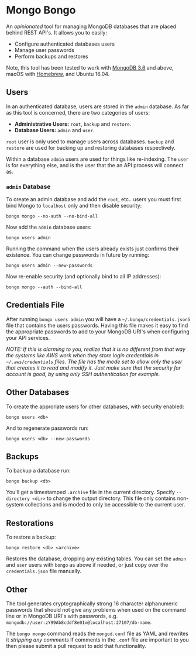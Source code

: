 # Mongo Bongo

An _opinionated_ tool for managing MongoDB databases that are placed behind REST API's.  It allows you to easily:

- Configure authenticated databases users
- Manage user passwords
- Perform backups and restores

Note, this tool has been tested to work with [MongoDB 3.6](https://docs.mongodb.com/manual/) and above, macOS with [Homebrew](https://brew.sh/), and Ubuntu 16.04.

## Users

In an authenticated database, users are stored in the `admin` database.  As far as this tool is concerned, there are two categories of users:

- **Administrative Users:** `root`, `backup` and `restore`.
- **Database Users:** `admin` and `user`.

`root` user is only used to manage users across databases. `backup` and `restore` are used for backing up and restoring databases respectively.

Within a database `admin` users are used for things like re-indexing.  The `user` is for everything else, and is the user that the an API process will connect as.

### `admin` Database

To create an admin database and add the `root`, etc.. users you must first bind Mongo to `localhost` only and then disable security:

```
bongo mongo --no-auth --no-bind-all
```

Now add the `admin` database users:

```
bongo users admin
```

Running the command when the users already exists just confirms their existence. You can change passwords in future by running:

```
bongo users admin --new-passwords
```

Now re-enable security (and optionally bind to all IP addresses):

```
bongo mongo --auth --bind-all
```

## Credentials File

After running `bongo users admin` you will have a `~/.bongo/credentials.json5` file that contains the users passwords.  Having this file makes it easy to find the appropriate passwords to add to your MongoDB URI's when configuring your API services.

_NOTE: If this is alarming to you, realize that it is no different from that way the systems like AWS work when they store login credentials in `~/.aws/credentials` files.  The file has the mode set to allow only the user that creates it to read and modify it.  Just make sure that the security for account is good, by using only SSH authentication for example._

## Other Databases

To create the approriate users for other databases, with security enabled:

```
bongo users <db>
```

And to regenerate passwords run:

```
bongo users <db> --new-passwords
```

## Backups

To backup a database run:

```
bongo backup <db>
```

You'll get a timestamped `.archive` file in the current directory. Specify `--directory <dir>` to change the output directory.  This file only contains non-system collections and is moded to only be accessible to the current user.

## Restorations

To restore a backup:

```
bongo restore <db> <archive>
```

Restores the database, dropping any existing tables.  You can set the `admin` and `user` users with `bongo` as above if needed, or just copy over the `credentials.json` file manually.

## Other

The tool generates cryptographically strong 16 character alphanumeric passwords that should not give any problems when used on the command line or in MongoDB URI's with passwords, e.g. `mongodb://user:zY99Ab8cddf8e01x@localhost:27107/db-name`.

The `bongo mongo` command reads the `mongod.conf` file as YAML and rewrites it _stripping any comments_  If comments in the `.conf` file are important to you then please submit a pull request to add that functionality.
